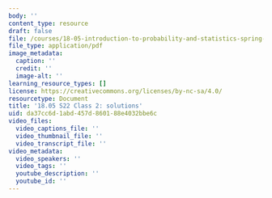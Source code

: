 ```yaml
---
body: ''
content_type: resource
draft: false
file: /courses/18-05-introduction-to-probability-and-statistics-spring-2022/mit18_05s22_class2-problems-qa.pdf
file_type: application/pdf
image_metadata:
  caption: ''
  credit: ''
  image-alt: ''
learning_resource_types: []
license: https://creativecommons.org/licenses/by-nc-sa/4.0/
resourcetype: Document
title: '18.05 S22 Class 2: solutions'
uid: da37cc6d-1abd-457d-8601-88e4032bbe6c
video_files:
  video_captions_file: ''
  video_thumbnail_file: ''
  video_transcript_file: ''
video_metadata:
  video_speakers: ''
  video_tags: ''
  youtube_description: ''
  youtube_id: ''
---
```

